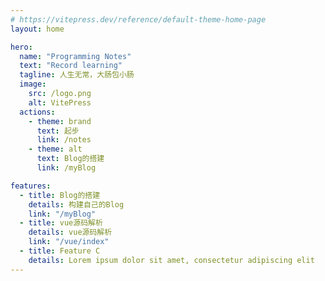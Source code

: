 ```yaml
---
# https://vitepress.dev/reference/default-theme-home-page
layout: home

hero:
  name: "Programming Notes"
  text: "Record learning"
  tagline: 人生无常，大肠包小肠
  image:
    src: /logo.png
    alt: VitePress
  actions:
    - theme: brand
      text: 起步
      link: /notes
    - theme: alt
      text: Blog的搭建
      link: /myBlog

features:
  - title: Blog的搭建
    details: 构建自己的Blog
    link: "/myBlog"
  - title: vue源码解析
    details: vue源码解析
    link: "/vue/index"
  - title: Feature C
    details: Lorem ipsum dolor sit amet, consectetur adipiscing elit
---
```

